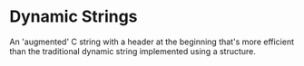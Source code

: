 # Dynamic Strings

An 'augmented' C string with a header at the beginning that's more efficient than the traditional dynamic string implemented using a structure.


